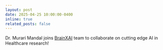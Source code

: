 ```yaml
---
layout: post
date: 2025-04-25 10:00:00-0400
inline: true
related_posts: false
---
```


Dr. Murari Mandal joins [BrainXAI](https://www.brainxai.com/brainx-consultants) team to collaborate on cutting edge AI in Healthcare research!
